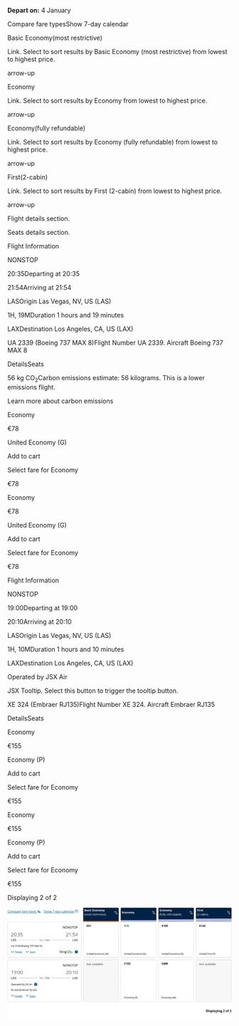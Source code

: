 **Depart on:** 4 January

Compare fare typesShow 7-day calendar

Basic Economy(most restrictive)

Link. Select to sort results by Basic Economy (most restrictive) from lowest to highest price.

arrow-up

Economy

Link. Select to sort results by Economy from lowest to highest price.

arrow-up

Economy(fully refundable)

Link. Select to sort results by Economy (fully refundable) from lowest to highest price.

arrow-up

First(2-cabin)

Link. Select to sort results by First (2-cabin) from lowest to highest price.

arrow-up

Flight details section.

Seats details section.

Flight Information

NONSTOP

20:35Departing at 20:35

21:54Arriving at 21:54

LASOrigin Las Vegas, NV, US (LAS)

1H, 19MDuration 1 hours and 19 minutes

LAXDestination Los Angeles, CA, US (LAX)

UA 2339 (Boeing 737 MAX 8)Flight Number UA 2339. Aircraft Boeing 737 MAX 8

DetailsSeats

56 kg CO<sub>2</sub>Carbon emissions estimate: 56 kilograms. This is a lower emissions flight.

Learn more about carbon emissions

Economy

€78

United Economy (G)

Add to cart

Select fare for Economy

€78

Economy

€78

United Economy (G)

Add to cart

Select fare for Economy

€78

Flight Information

NONSTOP

19:00Departing at 19:00

20:10Arriving at 20:10

LASOrigin Las Vegas, NV, US (LAS)

1H, 10MDuration 1 hours and 10 minutes

LAXDestination Los Angeles, CA, US (LAX)

Operated by JSX Air

JSX Tooltip. Select this button to trigger the tooltip button.

XE 324 (Embraer RJ135)Flight Number XE 324. Aircraft Embraer RJ135

DetailsSeats

Economy

€155

Economy (P)

Add to cart

Select fare for Economy

€155

Economy

€155

Economy (P)

Add to cart

Select fare for Economy

€155

Displaying 2 of 2

![](united-01-04.png)